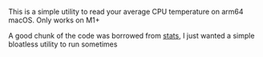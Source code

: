This is a simple utility to read your average CPU temperature on arm64 macOS. Only works on M1+

A good chunk of the code was borrowed from [stats](https://github.com/exelban/stats), I just wanted a simple bloatless utility to run sometimes
